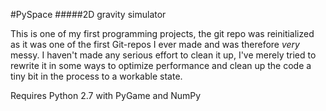 #PySpace 
#####2D gravity simulator

This is one of my first programming projects, the git repo was reinitialized as it was one of the first Git-repos I ever made and was therefore _very_ messy.
I haven't made any serious effort to clean it up, I've merely tried to rewrite it in some ways to optimize performance and clean up the code a tiny bit in the process to a workable state.

Requires Python 2.7 with PyGame and NumPy